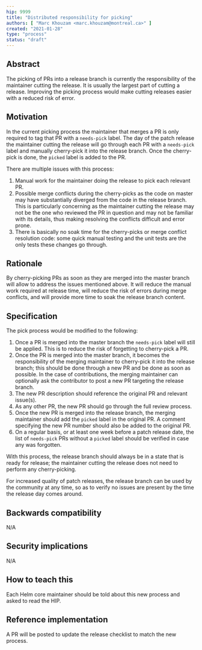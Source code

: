 ```yaml
---
hip: 9999
title: "Distributed responsibility for picking"
authors: [ "Marc Khouzam <marc.khouzam@montreal.ca>" ]
created: "2021-01-28"
type: "process"
status: "draft"
---
```


## Abstract

The picking of PRs into a release branch is currently the responsibility of the maintainer
cutting the release.  It is usually the largest part of cutting a release.  Improving
the picking process would make cutting releases easier with a reduced risk of error.

## Motivation

In the current picking process the maintainer that merges a PR is only required to tag that PR with a `needs-pick` 
label. The day of the patch release the maintainer cutting the release will go through each PR
with a `needs-pick` label and manually cherry-pick it into the release branch.  Once the
cherry-pick is done, the `picked` label is added to the PR.

There are multiple issues with this process:
1. Manual work for the maintainer doing the release to pick each relevant PR.
1. Possible merge conflicts during the cherry-picks as the code on master may
have substantially diverged from the code in the release branch.  This is particularly concerning
as the maintainer cutting the release may not be the one who reviewed the PR in question
and may not be familiar with its details, thus making resolving the conflicts difficult
and error prone.
1. There is basically no soak time for the cherry-picks or merge conflict resolution code:
some quick manual testing and the unit tests are the only tests these changes go through. 

## Rationale

By cherry-picking PRs as soon as they are merged into the master branch will allow to
address the issues mentioned above.  It will reduce the manual work required
at release time, will reduce the risk of errors during merge conflicts, and will provide
more time to soak the release branch content.

## Specification

The pick process would be modified to the following:
1. Once a PR is merged into the master branch the `needs-pick` label will still be applied.
This is to reduce the risk of forgetting to cherry-pick a PR.
1. Once the PR is merged into the master branch, it becomes the responsibility of the merging maintainer to
cherry-pick it into the release branch; this should be done through a new PR and be done as
soon as possible.  In the case of contributions, the merging maintainer can optionally ask
the contributor to post a new PR targeting the release branch.
1. The new PR description should reference the original PR and relevant issue(s).
1. As any other PR, the new PR should go through the full review process.
1. Once the new PR is merged into the release branch, the merging maintainer should add the
`picked` label in the original PR.  A comment specifying the new PR number should also be added
to the original PR. 
1. On a regular basis, or at least one week before a patch release date, the list of `needs-pick`
PRs without a `picked` label should be verified in case any was forgotten.

With this process, the release branch should always be in a state that is ready for release;
the maintainer cutting the release does not need to perform any cherry-picking.

For increased quality of patch releases, the release branch can be used by the community
at any time, so as to verify no issues are present by the time the release day comes around.


## Backwards compatibility

N/A

## Security implications

N/A

## How to teach this

Each Helm core maintainer should be told about this new process and asked to read the HIP.

## Reference implementation

A PR will be posted to update the release checklist to match the new process.
